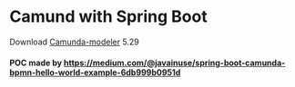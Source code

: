 
# Camund with Spring Boot

Download [Camunda-modeler](https://downloads.camunda.cloud/release/camunda-modeler/5.29.0/) 5.29

#### POC made by https://medium.com/@javainuse/spring-boot-camunda-bpmn-hello-world-example-6db999b0951d